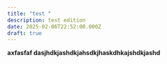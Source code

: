 ```yaml
---
title: "test "
description: test edition
date: 2025-02-06T22:52:00.000Z
draft: true
---
```

**axfasfaf dasjhdkjashdkjahsdkjhaskdhkajshdkjashd**
